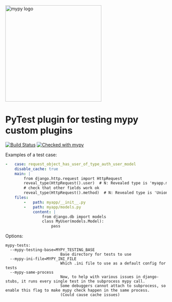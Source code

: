 <img src="http://mypy-lang.org/static/mypy_light.svg" alt="mypy logo" width="300px"/>

# PyTest plugin for testing mypy custom plugins

[![Build Status](https://travis-ci.org/typeddjango/pytest-mypy-plugins.svg?branch=master)](https://travis-ci.org/typeddjango/pytest-mypy-plugins)
[![Checked with mypy](http://www.mypy-lang.org/static/mypy_badge.svg)](http://mypy-lang.org/)

Examples of a test case:

```yaml
-   case: request_object_has_user_of_type_auth_user_model
    disable_cache: true
    main: |
        from django.http.request import HttpRequest
        reveal_type(HttpRequest().user)  # N: Revealed type is 'myapp.models.MyUser'
        # check that other fields work ok
        reveal_type(HttpRequest().method)  # N: Revealed type is 'Union[builtins.str, None]'
    files:
        -   path: myapp/__init__.py
        -   path: myapp/models.py
            content: |
                from django.db import models
                class MyUser(models.Model):
                    pass
```

Options:

```
mypy-tests:
  --mypy-testing-base=MYPY_TESTING_BASE
                        Base directory for tests to use
  --mypy-ini-file=MYPY_INI_FILE
                        Which .ini file to use as a default config for tests
  --mypy-same-process 
                        Now, to help with various issues in django-stubs, it runs every single test in the subprocess mypy call. 
                        Some debuggers cannot attach to subprocess, so enable this flag to make mypy check happen in the same process.
                        (Could cause cache issues)
```
